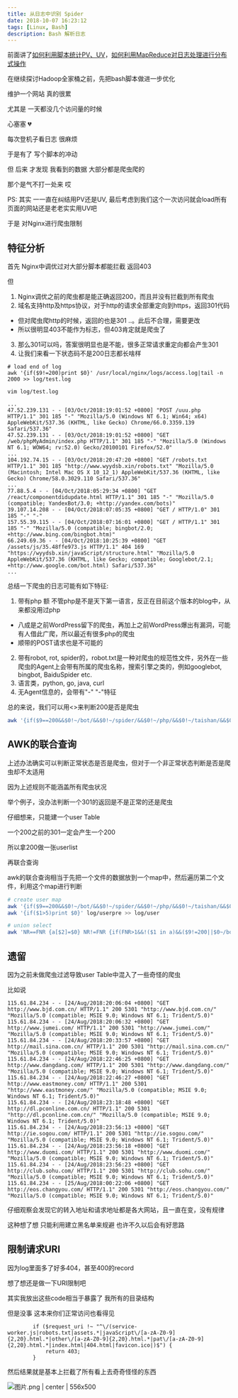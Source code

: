 ```yaml
---
title: 从日志中识别 Spider
date: 2018-10-07 16:23:12
tags: [Linux, Bash]
description: Bash 解析日志
---
```


前面讲了[如何利用脚本统计PV、UV](/other/pv.md)，[如何利用MapReduce对日志处理进行分布式操作](/other/mapreduce.md)

在继续探讨Hadoop全家桶之前，先把bash脚本做进一步优化

维护一个网站 真的很累

尤其是 一天都没几个访问量的时候

心塞塞 💔

每次登机子看日志 很麻烦

于是有了 写个脚本的冲动

但 后来 才发现 我看到的数据 大部分都是爬虫爬的

那个是气不打一处来 哎

PS: 其实 一一直在纠结用PV还是UV, 最后考虑到我们这个一次访问就会load所有页面的网站还是老老实实用UV吧

于是 对Nginx进行爬虫限制

## 特征分析

首先 Nginx中调优过对大部分脚本都能拦截 返回403

但
1. Nginx调优之前的爬虫都是能正确返回200，而且并没有拦截到所有爬虫
2. 域名支持http及https协议，对于http的请求全部重定向到https，返回301代码
  * 但对爬虫爬http的时候，返回的也是301 ..。此后不合理，需要更改
  * 所以很明显403不能作为标志，但403肯定就是爬虫了
3. 那么301可以吗，答案很明显也是不能，很多正常请求重定向都会产生301
4. 让我们来看一下状态码不是200日志都长啥样

```vim
# load end of log
awk '{if($9!=200)print $0}' /usr/local/nginx/logs/access.log|tail -n 2000 >> log/test.log

vim log/test.log

...
47.52.239.131 - - [03/Oct/2018:19:01:52 +0800] "POST /uuu.php HTTP/1.1" 301 185 "-" "Mozilla/5.0 (Windows NT 6.1; Win64; x64) AppleWebKit/537.36 (KHTML, like Gecko) Chrome/66.0.3359.139 Safari/537.36"
47.52.239.131 - - [03/Oct/2018:19:01:52 +0800] "GET /web/phpMyAdmin/index.php HTTP/1.1" 301 185 "-" "Mozilla/5.0 (Windows NT 6.1; WOW64; rv:52.0) Gecko/20100101 Firefox/52.0"
...
104.192.74.15 - - [03/Oct/2018:20:47:20 +0800] "GET /robots.txt HTTP/1.1" 301 185 "http://www.wyydsb.xin/robots.txt" "Mozilla/5.0 (Macintosh; Intel Mac OS X 10_12_1) AppleWebKit/537.36 (KHTML, like Gecko) Chrome/58.0.3029.110 Safari/537.36"
...
77.88.5.4 - - [04/Oct/2018:05:29:34 +0800] "GET /react/componentdidupdate.html HTTP/1.1" 301 185 "-" "Mozilla/5.0 (compatible; YandexBot/3.0; +http://yandex.com/bots)"
39.107.14.208 - - [04/Oct/2018:07:05:35 +0800] "GET / HTTP/1.0" 301 185 "-" "-"
157.55.39.115 - - [04/Oct/2018:07:16:01 +0800] "GET / HTTP/1.1" 301 185 "-" "Mozilla/5.0 (compatible; bingbot/2.0; +http://www.bing.com/bingbot.htm)"
66.249.69.36 - - [04/Oct/2018:10:25:39 +0800] "GET /assets/js/35.48ffe973.js HTTP/1.1" 404 169 "https://wyydsb.xin/javaScript/structure.html" "Mozilla/5.0 AppleWebKit/537.36 (KHTML, like Gecko; compatible; Googlebot/2.1; +http://www.google.com/bot.html) Safari/537.36"
...
```

总结一下爬虫的日志可能有如下特征:
1. 带有php 额 不管php是不是天下第一语言，反正在目前这个版本的blog中，从来都没用过php
  * 八成是之前WordPress留下的爬虫，再加上之前WordPress爆出有漏洞，可能有人借此广爬，所以最近有很多php的爬虫
  * 顺带的POST请求也是不可能的
2. 带有robot, rot, spider的，robot.txt是一种对爬虫的规范性文件，另外在一些爬虫的Agent上会带有所属的爬虫名称，搜索引擎之类的，例如googlebot, bingbot, BaiduSpider etc.
3. 语言类，python, go, java, curl
4. 无Agent信息的，会带有"-" "-"特征

总的来说，我们可以用<>来判断200是否是爬虫
```bash
awk '{if($9==200&&$0!~/bot/&&$0!~/spider/&&$0!~/php/&&$0!~/taishan/&&$0!~/POST/&&$0!~/Verification/&&$0!~/"-" "-"/&&$0!~/Python/&&$0!~/go/&&$0!~/Go/&&$0!~/python/&&$0!~/curl/){print $1}}' $loglocal|sort | uniq -c | wc -l >> log/pv
```

## AWK的联合查询

上述办法确实可以判断正常状态是否是爬虫，但对于一个非正常状态判断是否是爬虫却不太适用

因为上述规则不能涵盖所有爬虫状况

举个例子，没办法判断一个301的返回是不是正常的还是爬虫

仔细想来，只能建一个user Table

一个200之前的301一定会产生一个200

所以拿200做一张userlist

再联合查询

awk的联合查询相当于先把一个文件的数据放到一个map中，然后遍历第二个文件，利用这个map进行判断

```bash
# create user map
awk '{if($9==200&&$0!~/bot/&&$0!~/spider/&&$0!~/php/&&$0!~/taishan/&&$0!~/POST/&&$0!~/Verification/&&$0!~/"-" "-"/&&$0!~/Python/&&$0!~/go/&&$0!~/Go/&&$0!~/python/&&$0!~/curl/){print $1}}' $loglocal|sort | uniq -c | sort -nr >> log/userpre
awk '{if($1>5)print $0}' log/userpre >> log/user

# union select
awk 'NR==FNR {a[$2]=$0} NR!=FNR {if(FNR>1&&!($1 in a)&&($9!=200||$0~/bot/||$0~/spider/||$0~/php/||$0~/taishan/||$0~/POST/||$0~/Verification/||$0~/"-" "-"/||$0~/Python/||$0~/go/||$0~/Go/||$0~/python/||$0~/curl/))print $1}' log/user $loglocal|sort | uniq -c | wc -l >> log/time
```

## 遗留

因为之前未做爬虫过滤导致user Table中混入了一些奇怪的爬虫

比如说

```vim
115.61.84.234 - - [24/Aug/2018:20:06:04 +0800] "GET http://www.bjd.com.cn/ HTTP/1.1" 200 5301 "http://www.bjd.com.cn/" "Mozilla/5.0 (compatible; MSIE 9.0; Windows NT 6.1; Trident/5.0)"
115.61.84.234 - - [24/Aug/2018:20:06:32 +0800] "GET http://www.jumei.com/ HTTP/1.1" 200 5301 "http://www.jumei.com/" "Mozilla/5.0 (compatible; MSIE 9.0; Windows NT 6.1; Trident/5.0)"
115.61.84.234 - - [24/Aug/2018:20:33:57 +0800] "GET http://mail.sina.com.cn/ HTTP/1.1" 200 5301 "http://mail.sina.com.cn/" "Mozilla/5.0 (compatible; MSIE 9.0; Windows NT 6.1; Trident/5.0)"
115.61.84.234 - - [24/Aug/2018:22:46:25 +0800] "GET http://www.dangdang.com/ HTTP/1.1" 200 5301 "http://www.dangdang.com/" "Mozilla/5.0 (compatible; MSIE 9.0; Windows NT 6.1; Trident/5.0)"
115.61.84.234 - - [24/Aug/2018:22:46:27 +0800] "GET http://www.eastmoney.com/ HTTP/1.1" 200 5301 "http://www.eastmoney.com/" "Mozilla/5.0 (compatible; MSIE 9.0; Windows NT 6.1; Trident/5.0)"
115.61.84.234 - - [24/Aug/2018:23:18:48 +0800] "GET http://dl.pconline.com.cn/ HTTP/1.1" 200 5301 "http://dl.pconline.com.cn/" "Mozilla/5.0 (compatible; MSIE 9.0; Windows NT 6.1; Trident/5.0)"
115.61.84.234 - - [24/Aug/2018:23:56:13 +0800] "GET http://ie.sogou.com/ HTTP/1.1" 200 5301 "http://ie.sogou.com/" "Mozilla/5.0 (compatible; MSIE 9.0; Windows NT 6.1; Trident/5.0)"
115.61.84.234 - - [24/Aug/2018:23:56:18 +0800] "GET http://www.duomi.com/ HTTP/1.1" 200 5301 "http://www.duomi.com/" "Mozilla/5.0 (compatible; MSIE 9.0; Windows NT 6.1; Trident/5.0)"
115.61.84.234 - - [24/Aug/2018:23:56:23 +0800] "GET http://club.sohu.com/ HTTP/1.1" 200 5301 "http://club.sohu.com/" "Mozilla/5.0 (compatible; MSIE 9.0; Windows NT 6.1; Trident/5.0)"
115.61.84.234 - - [25/Aug/2018:00:22:06 +0800] "GET http://eos.changyou.com/ HTTP/1.1" 200 5301 "http://eos.changyou.com/" "Mozilla/5.0 (compatible; MSIE 9.0; Windows NT 6.1; Trident/5.0)"
```

仔细观察会发现它的转入地址和请求地址都是各大网站，且一直在变，没有规律

这种想了想 只能利用建立黑名单来规避 也许不久以后会有好思路

## 限制请求URI

因为log里面多了好多404，甚至400的record

想了想还是做一下URI限制吧

其实我放出这些code相当于暴露了 我所有的目录结构

但是没事 这本来你们正常访问也看得见

```vim
        if ($request_uri !~ "^\/(service-worker.js|robots.txt|assets.*|javaScript\/[a-zA-Z0-9]{2,20}.html.*|other\/[a-zA-Z0-9]{2,20}.html.*|pat\/[a-zA-Z0-9]{2,20}.html.*|index.html|404.html|favicon.ico|)$") {
            return 403;
        }
```

然后结果就是基本上拦截了所有看上去奇奇怪怪的东西

![图片.png | center | 556x500](https://cdn.nlark.com/yuque/0/2018/png/104214/1540616774453-678d0d7a-ecba-40e1-bfa2-c5512e1c7809.png "")
